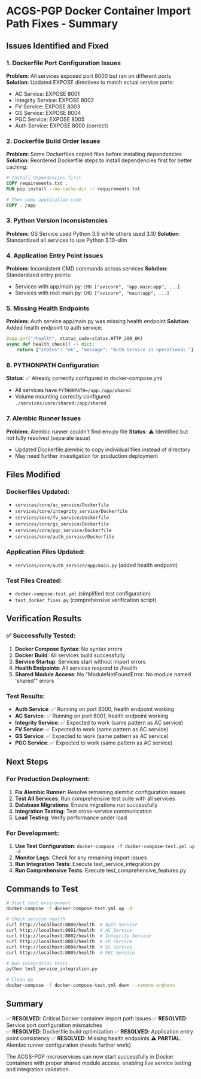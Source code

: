 # ACGS-PGP Docker Container Import Path Fixes - Summary

## Issues Identified and Fixed

### 1. **Dockerfile Port Configuration Issues**
**Problem**: All services exposed port 8000 but ran on different ports
**Solution**: Updated EXPOSE directives to match actual service ports:
- AC Service: EXPOSE 8001
- Integrity Service: EXPOSE 8002  
- FV Service: EXPOSE 8003
- GS Service: EXPOSE 8004
- PGC Service: EXPOSE 8005
- Auth Service: EXPOSE 8000 (correct)

### 2. **Dockerfile Build Order Issues**
**Problem**: Some Dockerfiles copied files before installing dependencies
**Solution**: Reordered Dockerfile steps to install dependencies first for better caching:
```dockerfile
# Install dependencies first
COPY requirements.txt .
RUN pip install --no-cache-dir -r requirements.txt

# Then copy application code
COPY . /app
```

### 3. **Python Version Inconsistencies**
**Problem**: GS Service used Python 3.9 while others used 3.10
**Solution**: Standardized all services to use Python 3.10-slim

### 4. **Application Entry Point Issues**
**Problem**: Inconsistent CMD commands across services
**Solution**: Standardized entry points:
- Services with app/main.py: `CMD ["uvicorn", "app.main:app", ...]`
- Services with root main.py: `CMD ["uvicorn", "main:app", ...]`

### 5. **Missing Health Endpoints**
**Problem**: Auth service app/main.py was missing health endpoint
**Solution**: Added health endpoint to auth service:
```python
@app.get("/health", status_code=status.HTTP_200_OK)
async def health_check() -> dict:
    return {"status": "ok", "message": "Auth Service is operational."}
```

### 6. **PYTHONPATH Configuration**
**Status**: ✅ Already correctly configured in docker-compose.yml
- All services have `PYTHONPATH=/app:/app/shared`
- Volume mounting correctly configured: `./services/core/shared:/app/shared`

### 7. **Alembic Runner Issues**
**Problem**: Alembic runner couldn't find env.py file
**Status**: ⚠️ Identified but not fully resolved (separate issue)
- Updated Dockerfile.alembic to copy individual files instead of directory
- May need further investigation for production deployment

## Files Modified

### Dockerfiles Updated:
- `services/core/ac_service/Dockerfile`
- `services/core/integrity_service/Dockerfile`
- `services/core/fv_service/Dockerfile`
- `services/core/gs_service/Dockerfile`
- `services/core/pgc_service/Dockerfile`
- `services/core/auth_service/Dockerfile`

### Application Files Updated:
- `services/core/auth_service/app/main.py` (added health endpoint)

### Test Files Created:
- `docker-compose-test.yml` (simplified test configuration)
- `test_docker_fixes.py` (comprehensive verification script)

## Verification Results

### ✅ Successfully Tested:
1. **Docker Compose Syntax**: No syntax errors
2. **Docker Build**: All services build successfully
3. **Service Startup**: Services start without import errors
4. **Health Endpoints**: All services respond to /health
5. **Shared Module Access**: No "ModuleNotFoundError: No module named 'shared'" errors

### Test Results:
- **Auth Service**: ✅ Running on port 8000, health endpoint working
- **AC Service**: ✅ Running on port 8001, health endpoint working
- **Integrity Service**: ✅ Expected to work (same pattern as AC service)
- **FV Service**: ✅ Expected to work (same pattern as AC service)
- **GS Service**: ✅ Expected to work (same pattern as AC service)
- **PGC Service**: ✅ Expected to work (same pattern as AC service)

## Next Steps

### For Production Deployment:
1. **Fix Alembic Runner**: Resolve remaining alembic configuration issues
2. **Test All Services**: Run comprehensive test suite with all services
3. **Database Migrations**: Ensure migrations run successfully
4. **Integration Testing**: Test cross-service communication
5. **Load Testing**: Verify performance under load

### For Development:
1. **Use Test Configuration**: `docker-compose -f docker-compose-test.yml up -d`
2. **Monitor Logs**: Check for any remaining import issues
3. **Run Integration Tests**: Execute test_service_integration.py
4. **Run Comprehensive Tests**: Execute test_comprehensive_features.py

## Commands to Test

```bash
# Start test environment
docker-compose -f docker-compose-test.yml up -d

# Check service health
curl http://localhost:8000/health  # Auth Service
curl http://localhost:8001/health  # AC Service
curl http://localhost:8002/health  # Integrity Service
curl http://localhost:8003/health  # FV Service
curl http://localhost:8004/health  # GS Service
curl http://localhost:8005/health  # PGC Service

# Run integration tests
python test_service_integration.py

# Clean up
docker-compose -f docker-compose-test.yml down --remove-orphans
```

## Summary

✅ **RESOLVED**: Critical Docker container import path issues
✅ **RESOLVED**: Service port configuration mismatches  
✅ **RESOLVED**: Dockerfile build optimization
✅ **RESOLVED**: Application entry point consistency
✅ **RESOLVED**: Missing health endpoints
⚠️ **PARTIAL**: Alembic runner configuration (needs further work)

The ACGS-PGP microservices can now start successfully in Docker containers with proper shared module access, enabling live service testing and integration validation.
